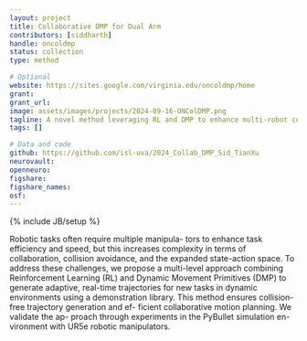 ```yaml
---
layout: project
title: Collaborative DMP for Dual Arm 
contributors: [siddharth]
handle: oncoldmp
status: collection
type: method

# Optional
website: https://sites.google.com/virginia.edu/oncoldmp/home
grant:
grant_url:
image: assets/images/projects/2024-09-16-ONColDMP.png
tagline: A novel method leveraging RL and DMP to enhance multi-robot collaboration.
tags: []

# Data and code
github: https://github.com/isl-uva/2024_Collab_DMP_Sid_TianXu
neurovault:
openneuro:
figshare:
figshare_names:
osf:
---
```

{% include JB/setup %}

Robotic tasks often require multiple manipula-
tors to enhance task efficiency and speed, but this increases
complexity in terms of collaboration, collision avoidance, and
the expanded state-action space. To address these challenges,
we propose a multi-level approach combining Reinforcement
Learning (RL) and Dynamic Movement Primitives (DMP)
to generate adaptive, real-time trajectories for new tasks in
dynamic environments using a demonstration library. This
method ensures collision-free trajectory generation and ef-
ficient collaborative motion planning. We validate the ap-
proach through experiments in the PyBullet simulation en-
vironment with UR5e robotic manipulators.
